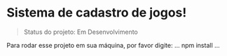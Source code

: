 <h1>Sistema de cadastro de jogos!</h1>

>Status do projeto: Em Desenvolvimento

Para rodar esse projeto em sua máquina, por favor digite:
...
npm install
...
